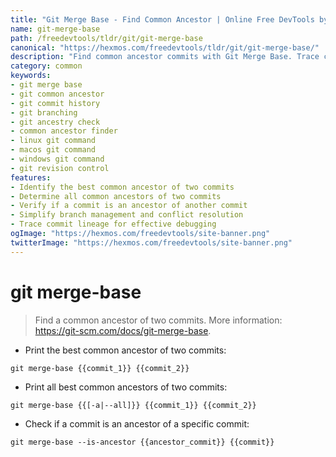 ```yaml
---
title: "Git Merge Base - Find Common Ancestor | Online Free DevTools by Hexmos"
name: git-merge-base
path: /freedevtools/tldr/git/git-merge-base
canonical: "https://hexmos.com/freedevtools/tldr/git/git-merge-base/"
description: "Find common ancestor commits with Git Merge Base. Trace commit history and streamline branching strategies. Free online tool, no registration required."
category: common
keywords:
- git merge base
- git common ancestor
- git commit history
- git branching
- git ancestry check
- common ancestor finder
- linux git command
- macos git command
- windows git command
- git revision control
features:
- Identify the best common ancestor of two commits
- Determine all common ancestors of two commits
- Verify if a commit is an ancestor of another commit
- Simplify branch management and conflict resolution
- Trace commit lineage for effective debugging
ogImage: "https://hexmos.com/freedevtools/site-banner.png"
twitterImage: "https://hexmos.com/freedevtools/site-banner.png"
---
```


# git merge-base

> Find a common ancestor of two commits.
> More information: <https://git-scm.com/docs/git-merge-base>.

- Print the best common ancestor of two commits:

`git merge-base {{commit_1}} {{commit_2}}`

- Print all best common ancestors of two commits:

`git merge-base {{[-a|--all]}} {{commit_1}} {{commit_2}}`

- Check if a commit is an ancestor of a specific commit:

`git merge-base --is-ancestor {{ancestor_commit}} {{commit}}`
